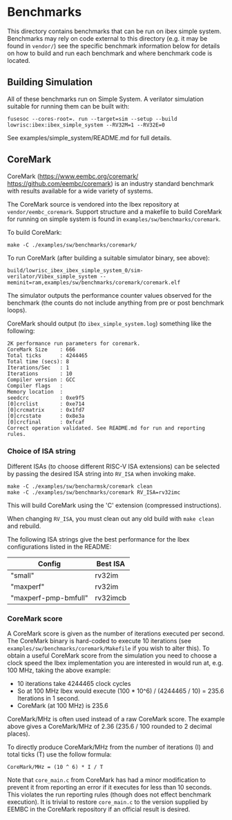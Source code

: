 # Benchmarks

This directory contains benchmarks that can be run on ibex simple system.
Benchmarks may rely on code external to this directory (e.g. it may be found in
`vendor/`) see the specific benchmark information below for details on how to
build and run each benchmark and where benchmark code is located.

## Building Simulation

All of these benchmarks run on Simple System. A verilator simulation suitable
for running them can be built with:

```
fusesoc --cores-root=. run --target=sim --setup --build lowrisc:ibex:ibex_simple_system --RV32M=1 --RV32E=0
```

See examples/simple_system/README.md for full details.

## CoreMark

CoreMark (https://www.eembc.org/coremark/ https://github.com/eembc/coremark) is
an industry standard benchmark with results available for a wide variety of
systems.

The CoreMark source is vendored into the Ibex repository at
`vendor/eembc_coremark`. Support structure and a makefile to build CoreMark for
running on simple system is found in `examples/sw/benchmarks/coremark`.

To build CoreMark:

```
make -C ./examples/sw/benchmarks/coremark/
```

To run CoreMark (after building a suitable simulator binary, see above):

```
build/lowrisc_ibex_ibex_simple_system_0/sim-verilator/Vibex_simple_system --meminit=ram,examples/sw/benchmarks/coremark/coremark.elf
```

The simulator outputs the performance counter values observed for the benchmark
(the counts do not include anything from pre or post benchmark loops).

CoreMark should output (to `ibex_simple_system.log`) something like the
following:

```
2K performance run parameters for coremark.
CoreMark Size    : 666
Total ticks      : 4244465
Total time (secs): 8
Iterations/Sec   : 1
Iterations       : 10
Compiler version : GCC
Compiler flags   :
Memory location  :
seedcrc          : 0xe9f5
[0]crclist       : 0xe714
[0]crcmatrix     : 0x1fd7
[0]crcstate      : 0x8e3a
[0]crcfinal      : 0xfcaf
Correct operation validated. See README.md for run and reporting rules.
```

### Choice of ISA string

Different ISAs (to choose different RISC-V ISA extensions) can be selected by
passing the desired ISA string into `RV_ISA` when invoking make.

```
make -C ./examples/sw/bencharmsk/coremark clean
make -C ./examples/sw/benchmarks/coremark RV_ISA=rv32imc
```

This will build CoreMark using the 'C' extension (compressed instructions).

When changing `RV_ISA`, you must clean out any old build with `make clean` and
rebuild.

The following ISA strings give the best performance for the Ibex configurations
listed in the README:

| Config               | Best ISA |
|----------------------|----------|
| "small"              | rv32im   |
| "maxperf"            | rv32im   |
| "maxperf-pmp-bmfull" | rv32imcb |

### CoreMark score

A CoreMark score is given as the number of iterations executed per second. The
CoreMark binary is hard-coded to execute 10 iterations (see
`examples/sw/benchmarks/coremark/Makefile` if you wish to alter this).  To obtain
a useful CoreMark score from the simulation you need to choose a clock speed the
Ibex implementation you are interested in would run at, e.g. 100 MHz, taking
the above example:

* 10 iterations take 4244465 clock cycles
* So at 100 MHz Ibex would execute (100 * 10^6) / (4244465 / 10) = 235.6
  Iterations in 1 second.
* CoreMark (at 100 MHz) is 235.6

CoreMark/MHz is often used instead of a raw CoreMark score. The example above
gives a CoreMark/MHz of 2.36 (235.6 / 100 rounded to 2 decimal places).

To directly produce CoreMark/MHz from the number of iterations (I) and total
ticks (T) use the follow formula:

```
CoreMark/MHz = (10 ^ 6) * I / T
```

Note that `core_main.c` from CoreMark has had a minor modification to prevent it
from reporting an error if it executes for less than 10 seconds. This violates
the run reporting rules (though does not effect benchmark execution). It is
trivial to restore `core_main.c` to the version supplied by EEMBC in the
CoreMark repository if an official result is desired.
